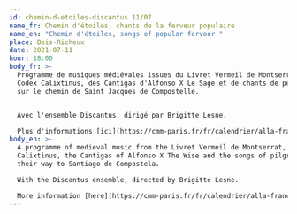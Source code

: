 ```yaml
---
id: chemin-d-etoiles-discantus 11/07
name_fr: Chemin d'étoiles, chants de la ferveur populaire
name_en: "Chemin d'étoiles, songs of popular fervour "
place: Bois-Richeux
date: 2021-07-11
hour: 18:00
body_fr: >-
  Programme de musiques médiévales issues du Livret Vermeil de Montserrat, du
  Codex Calixtinus, des Cantigas d'Alfonso X Le Sage et de chants de pélerins
  sur le chemin de Saint Jacques de Compostelle.


  Avec l'ensemble Discantus, dirigé par Brigitte Lesne. 

  Plus d'informations [ici](https://cmm-paris.fr/fr/calendrier/alla-francesca-discantus-alta/af-passes/480-concert?date=2021-07-11-00-00).
body_en: >-
  A programme of medieval music from the Livret Vermeil de Montserrat, the Codex
  Calixtinus, the Cantigas of Alfonso X The Wise and the songs of pilgrims on
  their way to Santiago de Compostela.

  With the Discantus ensemble, directed by Brigitte Lesne. 

  More information [here](https://cmm-paris.fr/fr/calendrier/alla-francesca-discantus-alta/af-passes/480-concert?date=2021-07-11-00-00).
---
```

